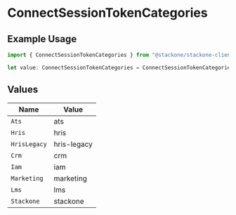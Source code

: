 # ConnectSessionTokenCategories

## Example Usage

```typescript
import { ConnectSessionTokenCategories } from "@stackone/stackone-client-ts/sdk/models/shared";

let value: ConnectSessionTokenCategories = ConnectSessionTokenCategories.Hris;
```

## Values

| Name         | Value        |
| ------------ | ------------ |
| `Ats`        | ats          |
| `Hris`       | hris         |
| `HrisLegacy` | hris-legacy  |
| `Crm`        | crm          |
| `Iam`        | iam          |
| `Marketing`  | marketing    |
| `Lms`        | lms          |
| `Stackone`   | stackone     |